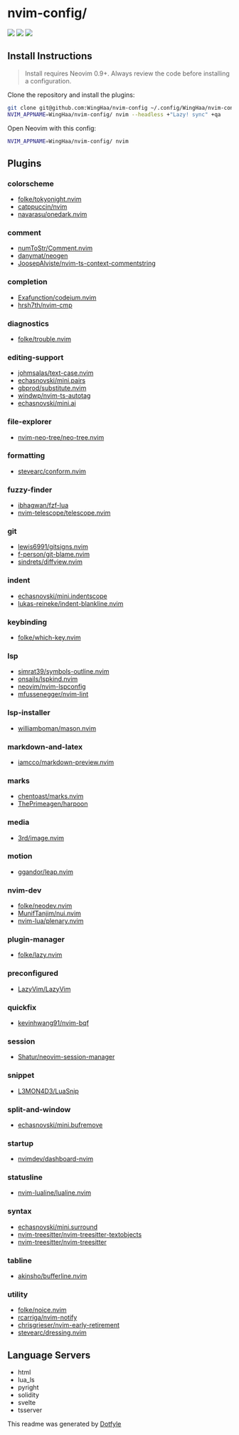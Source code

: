 # nvim-config/

<a href="https://dotfyle.com/WingHaa/nvim-config"><img src="https://dotfyle.com/WingHaa/nvim-config/badges/plugins?style=flat" /></a>
<a href="https://dotfyle.com/WingHaa/nvim-config"><img src="https://dotfyle.com/WingHaa/nvim-config/badges/leaderkey?style=flat" /></a>
<a href="https://dotfyle.com/WingHaa/nvim-config"><img src="https://dotfyle.com/WingHaa/nvim-config/badges/plugin-manager?style=flat" /></a>


## Install Instructions

 > Install requires Neovim 0.9+. Always review the code before installing a configuration.

Clone the repository and install the plugins:

```sh
git clone git@github.com:WingHaa/nvim-config ~/.config/WingHaa/nvim-config
NVIM_APPNAME=WingHaa/nvim-config/ nvim --headless +"Lazy! sync" +qa
```

Open Neovim with this config:

```sh
NVIM_APPNAME=WingHaa/nvim-config/ nvim
```

## Plugins

### colorscheme

+ [folke/tokyonight.nvim](https://dotfyle.com/plugins/folke/tokyonight.nvim)
+ [catppuccin/nvim](https://dotfyle.com/plugins/catppuccin/nvim)
+ [navarasu/onedark.nvim](https://dotfyle.com/plugins/navarasu/onedark.nvim)
### comment

+ [numToStr/Comment.nvim](https://dotfyle.com/plugins/numToStr/Comment.nvim)
+ [danymat/neogen](https://dotfyle.com/plugins/danymat/neogen)
+ [JoosepAlviste/nvim-ts-context-commentstring](https://dotfyle.com/plugins/JoosepAlviste/nvim-ts-context-commentstring)
### completion

+ [Exafunction/codeium.nvim](https://dotfyle.com/plugins/Exafunction/codeium.nvim)
+ [hrsh7th/nvim-cmp](https://dotfyle.com/plugins/hrsh7th/nvim-cmp)
### diagnostics

+ [folke/trouble.nvim](https://dotfyle.com/plugins/folke/trouble.nvim)
### editing-support

+ [johmsalas/text-case.nvim](https://dotfyle.com/plugins/johmsalas/text-case.nvim)
+ [echasnovski/mini.pairs](https://dotfyle.com/plugins/echasnovski/mini.pairs)
+ [gbprod/substitute.nvim](https://dotfyle.com/plugins/gbprod/substitute.nvim)
+ [windwp/nvim-ts-autotag](https://dotfyle.com/plugins/windwp/nvim-ts-autotag)
+ [echasnovski/mini.ai](https://dotfyle.com/plugins/echasnovski/mini.ai)
### file-explorer

+ [nvim-neo-tree/neo-tree.nvim](https://dotfyle.com/plugins/nvim-neo-tree/neo-tree.nvim)
### formatting

+ [stevearc/conform.nvim](https://dotfyle.com/plugins/stevearc/conform.nvim)
### fuzzy-finder

+ [ibhagwan/fzf-lua](https://dotfyle.com/plugins/ibhagwan/fzf-lua)
+ [nvim-telescope/telescope.nvim](https://dotfyle.com/plugins/nvim-telescope/telescope.nvim)
### git

+ [lewis6991/gitsigns.nvim](https://dotfyle.com/plugins/lewis6991/gitsigns.nvim)
+ [f-person/git-blame.nvim](https://dotfyle.com/plugins/f-person/git-blame.nvim)
+ [sindrets/diffview.nvim](https://dotfyle.com/plugins/sindrets/diffview.nvim)
### indent

+ [echasnovski/mini.indentscope](https://dotfyle.com/plugins/echasnovski/mini.indentscope)
+ [lukas-reineke/indent-blankline.nvim](https://dotfyle.com/plugins/lukas-reineke/indent-blankline.nvim)
### keybinding

+ [folke/which-key.nvim](https://dotfyle.com/plugins/folke/which-key.nvim)
### lsp

+ [simrat39/symbols-outline.nvim](https://dotfyle.com/plugins/simrat39/symbols-outline.nvim)
+ [onsails/lspkind.nvim](https://dotfyle.com/plugins/onsails/lspkind.nvim)
+ [neovim/nvim-lspconfig](https://dotfyle.com/plugins/neovim/nvim-lspconfig)
+ [mfussenegger/nvim-lint](https://dotfyle.com/plugins/mfussenegger/nvim-lint)
### lsp-installer

+ [williamboman/mason.nvim](https://dotfyle.com/plugins/williamboman/mason.nvim)
### markdown-and-latex

+ [iamcco/markdown-preview.nvim](https://dotfyle.com/plugins/iamcco/markdown-preview.nvim)
### marks

+ [chentoast/marks.nvim](https://dotfyle.com/plugins/chentoast/marks.nvim)
+ [ThePrimeagen/harpoon](https://dotfyle.com/plugins/ThePrimeagen/harpoon)
### media

+ [3rd/image.nvim](https://dotfyle.com/plugins/3rd/image.nvim)
### motion

+ [ggandor/leap.nvim](https://dotfyle.com/plugins/ggandor/leap.nvim)
### nvim-dev

+ [folke/neodev.nvim](https://dotfyle.com/plugins/folke/neodev.nvim)
+ [MunifTanjim/nui.nvim](https://dotfyle.com/plugins/MunifTanjim/nui.nvim)
+ [nvim-lua/plenary.nvim](https://dotfyle.com/plugins/nvim-lua/plenary.nvim)
### plugin-manager

+ [folke/lazy.nvim](https://dotfyle.com/plugins/folke/lazy.nvim)
### preconfigured

+ [LazyVim/LazyVim](https://dotfyle.com/plugins/LazyVim/LazyVim)
### quickfix

+ [kevinhwang91/nvim-bqf](https://dotfyle.com/plugins/kevinhwang91/nvim-bqf)
### session

+ [Shatur/neovim-session-manager](https://dotfyle.com/plugins/Shatur/neovim-session-manager)
### snippet

+ [L3MON4D3/LuaSnip](https://dotfyle.com/plugins/L3MON4D3/LuaSnip)
### split-and-window

+ [echasnovski/mini.bufremove](https://dotfyle.com/plugins/echasnovski/mini.bufremove)
### startup

+ [nvimdev/dashboard-nvim](https://dotfyle.com/plugins/nvimdev/dashboard-nvim)
### statusline

+ [nvim-lualine/lualine.nvim](https://dotfyle.com/plugins/nvim-lualine/lualine.nvim)
### syntax

+ [echasnovski/mini.surround](https://dotfyle.com/plugins/echasnovski/mini.surround)
+ [nvim-treesitter/nvim-treesitter-textobjects](https://dotfyle.com/plugins/nvim-treesitter/nvim-treesitter-textobjects)
+ [nvim-treesitter/nvim-treesitter](https://dotfyle.com/plugins/nvim-treesitter/nvim-treesitter)
### tabline

+ [akinsho/bufferline.nvim](https://dotfyle.com/plugins/akinsho/bufferline.nvim)
### utility

+ [folke/noice.nvim](https://dotfyle.com/plugins/folke/noice.nvim)
+ [rcarriga/nvim-notify](https://dotfyle.com/plugins/rcarriga/nvim-notify)
+ [chrisgrieser/nvim-early-retirement](https://dotfyle.com/plugins/chrisgrieser/nvim-early-retirement)
+ [stevearc/dressing.nvim](https://dotfyle.com/plugins/stevearc/dressing.nvim)
## Language Servers

+ html
+ lua_ls
+ pyright
+ solidity
+ svelte
+ tsserver


 This readme was generated by [Dotfyle](https://dotfyle.com)
